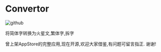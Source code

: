 Convertor
=========

![github](https://github.com/wangjianlewo/Convertor/blob/master/ScreenShots/disPlay.png "github") 

将简体字转换为火星文,繁体字,拆字

曾上架AppStore的完整应用,现在开源,欢迎大家借鉴,有问题可留言指正. 谢谢!
